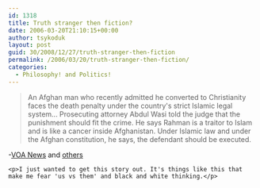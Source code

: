 ```yaml
---
id: 1318
title: Truth stranger then fiction?
date: 2006-03-20T21:10:15+00:00
author: tsykoduk
layout: post
guid: 30/2008/12/27/truth-stranger-then-fiction
permalink: /2006/03/20/truth-stranger-then-fiction/
categories:
  - Philosophy! and Politics!
---
```

<blockquote>An Afghan man who recently admitted he converted to Christianity faces the death penalty under the country's strict Islamic legal system... Prosecuting attorney Abdul Wasi told the judge that the punishment should fit the crime. He says Rahman is a traitor to Islam and is like a cancer inside Afghanistan. Under Islamic law and under the Afghan constitution, he says, the defendant should be executed.</blockquote>
-<a href="http://www.voanews.com/english/2006-03-18-voa7.cfm"><span class="caps">VOA</span> News</a> and <a href="http://news.google.com/news?hl=en&#38;ned=us&#38;ie=UTF-8&#38;ncl=http://www.voanews.com/english/2006-03-18-voa7.cfm">others</a>

	<p>I just wanted to get this story out. It's things like this that make me fear 'us vs them' and black and white thinking.</p>